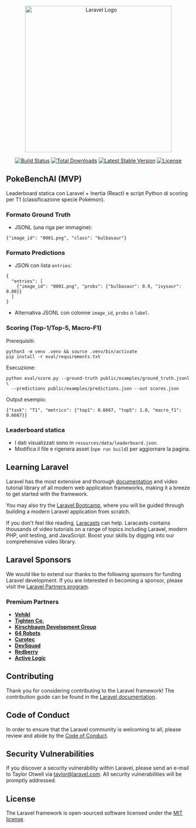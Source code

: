 <p align="center"><a href="https://laravel.com" target="_blank"><img src="https://raw.githubusercontent.com/laravel/art/master/logo-lockup/5%20SVG/2%20CMYK/1%20Full%20Color/laravel-logolockup-cmyk-red.svg" width="400" alt="Laravel Logo"></a></p>

<p align="center">
<a href="https://github.com/laravel/framework/actions"><img src="https://github.com/laravel/framework/workflows/tests/badge.svg" alt="Build Status"></a>
<a href="https://packagist.org/packages/laravel/framework"><img src="https://img.shields.io/packagist/dt/laravel/framework" alt="Total Downloads"></a>
<a href="https://packagist.org/packages/laravel/framework"><img src="https://img.shields.io/packagist/v/laravel/framework" alt="Latest Stable Version"></a>
<a href="https://packagist.org/packages/laravel/framework"><img src="https://img.shields.io/packagist/l/laravel/framework" alt="License"></a>
</p>

## PokeBenchAI (MVP)

Leaderboard statica con Laravel + Inertia (React) e script Python di scoring per T1 (classificazione specie Pokémon).

### Formato Ground Truth
- JSONL (una riga per immagine):
```
{"image_id": "0001.png", "class": "bulbasaur"}
```

### Formato Predictions
- JSON con lista `entries`:
```
{
  "entries": [
    {"image_id": "0001.png", "probs": {"bulbasaur": 0.9, "ivysaur": 0.08}}
  ]
}
```
- Alternativa JSONL con colonne `image_id`, `probs` o `label`.

### Scoring (Top-1/Top-5, Macro-F1)
Prerequisiti:
```
python3 -m venv .venv && source .venv/bin/activate
pip install -r eval/requirements.txt
```
Esecuzione:
```
python eval/score.py --ground-truth public/examples/ground_truth.jsonl \
  --predictions public/examples/predictions.json --out scores.json
```
Output esempio:
```
{"task": "T1", "metrics": {"top1": 0.6667, "top5": 1.0, "macro_f1": 0.6667}}
```

### Leaderboard statica
- I dati visualizzati sono in `resources/data/leaderboard.json`.
- Modifica il file e rigenera asset (`npm run build`) per aggiornare la pagina.

## Learning Laravel

Laravel has the most extensive and thorough [documentation](https://laravel.com/docs) and video tutorial library of all modern web application frameworks, making it a breeze to get started with the framework.

You may also try the [Laravel Bootcamp](https://bootcamp.laravel.com), where you will be guided through building a modern Laravel application from scratch.

If you don't feel like reading, [Laracasts](https://laracasts.com) can help. Laracasts contains thousands of video tutorials on a range of topics including Laravel, modern PHP, unit testing, and JavaScript. Boost your skills by digging into our comprehensive video library.

## Laravel Sponsors

We would like to extend our thanks to the following sponsors for funding Laravel development. If you are interested in becoming a sponsor, please visit the [Laravel Partners program](https://partners.laravel.com).

### Premium Partners

- **[Vehikl](https://vehikl.com)**
- **[Tighten Co.](https://tighten.co)**
- **[Kirschbaum Development Group](https://kirschbaumdevelopment.com)**
- **[64 Robots](https://64robots.com)**
- **[Curotec](https://www.curotec.com/services/technologies/laravel)**
- **[DevSquad](https://devsquad.com/hire-laravel-developers)**
- **[Redberry](https://redberry.international/laravel-development)**
- **[Active Logic](https://activelogic.com)**

## Contributing

Thank you for considering contributing to the Laravel framework! The contribution guide can be found in the [Laravel documentation](https://laravel.com/docs/contributions).

## Code of Conduct

In order to ensure that the Laravel community is welcoming to all, please review and abide by the [Code of Conduct](https://laravel.com/docs/contributions#code-of-conduct).

## Security Vulnerabilities

If you discover a security vulnerability within Laravel, please send an e-mail to Taylor Otwell via [taylor@laravel.com](mailto:taylor@laravel.com). All security vulnerabilities will be promptly addressed.

## License

The Laravel framework is open-sourced software licensed under the [MIT license](https://opensource.org/licenses/MIT).
